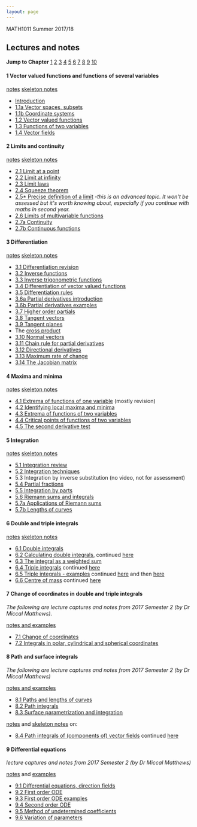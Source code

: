 ```yaml
---
layout: page
---
```


MATH1011 Summer 2017/18 

## Lectures and notes

**Jump to Chapter** [1](#1) [2](#2) [3](#3) [4](#4) [5](#5) [6](#6) [7](#7) [8](#8) [9](#9) [10](#10)



#### <a name="1"> 1 Vector valued functions and functions of several variables</a>
[notes](1011_1.pdf)
[skeleton notes](1011_1_sk.pdf)

* [Introduction](https://youtu.be/OoBpM5HwtYw)
* [1.1a Vector spaces, subsets](https://youtu.be/YcVnLtSYOZs)
* [1.1b Coordinate systems](https://youtu.be/gM97bfPQ9wY) 
* [1.2 Vector valued functions](https://youtu.be/LA_1EPJmaus)
* [1.3 Functions of two variables](https://youtu.be/EtXb3PEvIy0)
* [1.4 Vector fields](https://youtu.be/5LNFVxciDgg)

#### <a name="2">2 Limits and continuity</a>

[notes](1011_2.pdf)
[skeleton notes](1011_2_sk.pdf)

* [2.1 Limit at a point](https://youtu.be/CtEHBLknOII)
* [2.2 Limit at infinity](https://youtu.be/RRx776aN1ug)
* [2.3 Limit laws](https://youtu.be/k1jGXw5-UNg)
* [2.4 Squeeze theorem](https://youtu.be/IK7A0xbDDwM)
* [2.5* Precise definition of a limit](https://youtu.be/bA_8yHA4puQ) *-this is an advanced topic. It won't be assessed but it's worth knowing about, especially if you continue with maths in second year.*
* [2.6 Limits of multivariable functions](https://youtu.be/XLxRLJZbfIA)
* [2.7a Continuity](https://youtu.be/FtXv1dYRra8)
* [2.7b Continuous functions](https://youtu.be/Y94S8ZJZFuU)


#### <a name="3"> 3 Differentiation </a>
[notes](1011_3.pdf)
[skeleton notes](1011_3_sk.pdf)

* [3.1 Differentiation revision](https://youtu.be/1Un4FBZEZXk)
* [3.2 Inverse functions](https://youtu.be/bPT3ugXhH1g)
* [3.3 Inverse trigonometric functions](https://youtu.be/urlB1o56llQ)
* [3.4 Differentiation of vector valued functions](https://youtu.be/yEBcGWHV4rs)
* [3.5 Differentiation rules](https://youtu.be/riBZSDCF04k)
* [3.6a Partial derivatives introduction](https://youtu.be/FFoxfuKNbLM)
* [3.6b Partial derivatives examples](https://youtu.be/3SchiSS726c)
* [3.7 Higher order partials](https://youtu.be/j8-SuSaDraM)
* [3.8 Tangent vectors](https://youtu.be/4G1dassrTlQ)
* [3.9 Tangent planes](https://youtu.be/AoDzOlvR5k0)
* The [cross product](https://youtu.be/LwypkwqazUA)
* [3.10 Normal vectors](https://youtu.be/aOOoPpzxfGQ)
* [3.11 Chain rule for partial derivatives](https://youtu.be/Gzi6GhMFVYU)
* [3.12 Directional derivatives](https://youtu.be/c0KtKjNLXWs)
* [3.13 Maximum rate of change](https://youtu.be/zjPWpOp3gsE)
* [3.14 The Jacobian matrix](https://youtu.be/HmPqZSjOCJw)

#### <a name="4"> 4 Maxima and minima </a>

[notes](1011_4.pdf)
[skeleton notes](1011_4_sk.pdf)

* [4.1 Extrema of functions of one variable](https://youtu.be/C0tv4vmr87A) (mostly revision)
* [4.2 Identifying local maxima and minima](https://youtu.be/RvtuTsi3E7E)
* [4.3 Extrema of functions of two variables](https://youtu.be/ZH-cgQ741tY)
* [4.4 Critical points of functions of two variables](https://youtu.be/Y5HOV0uTVHc)
* [4.5 The second derivative test](https://youtu.be/dy3jukdNxE8)


#### <a name="5"> 5 Integration </a>

[notes](1011_5.pdf)
[skeleton notes](1011_5_sk.pdf)

* [5.1 Integration review](https://youtu.be/Fo-g_mF2sQ8)[]()
* [5.2 Integration techniques](https://youtu.be/qu4KL-UF8Rw)
* 5.3 Integration by inverse substitution (no video, not for assessment)
* [5.4 Partial fractions](https://youtu.be/IZuLXtf68W8)
* [5.5 Integration by parts](https://youtu.be/8E9gblpOMEE)
* [5.6 Riemann sums and integrals](https://youtu.be/i5uf60gSWvc)
* [5.7a Applications of Riemann sums](https://youtu.be/m7B6Mt5O5sY)
* [5.7b Lengths of curves](https://youtu.be/FLRfnK4hLB4)

#### <a name="6"> 6 Double and triple integrals </a>

[notes](1011_6.pdf)
[skeleton notes](1011_6_sk.pdf)

* [6.1 Double integrals](https://youtu.be/F9OyWTy5j20)
* [6.2 Calculating double integrals](https://youtu.be/J5tilmXIq1Q), continued [here](https://youtu.be/lkb1ihSYkxs)
* [6.3 The integral as a weighted sum](https://youtu.be/tkvOk68l2xA)
* [6.4 Triple integrals](https://youtu.be/TuwZWa2wxVU) continued [here](https://youtu.be/Lf336pWeD50)
* [6.5 Triple integrals - examples](https://youtu.be/q1BOIF0S9xc) continued [here](https://youtu.be/Cz3kBNm6KRc) and then [here](https://youtu.be/z5-10KI3YTM)
* [6.6 Centre of mass](https://youtu.be/dWrL5KnI1AU) continued [here](https://youtu.be/2yZJGx9lHf8)

#### <a name="7"> 7 Change of coordinates in double and triple integrals </a>
*The following are lecture captures and notes from 2017 Semester 2 (by Dr Miccal Matthews).*

[notes and examples](1011_7.pdf) 

* [7.1 Change of coordinates](https://youtu.be/PJ2yEmxSj_Q)
* [7.2 Integrals in polar, cylindrical and spherical coordinates](https://youtu.be/cYkPE9N1Tag)

#### <a name="8"> 8 Path and surface integrals </a>
*The following are lecture captures and notes from 2017 Semester 2 (by Dr Miccal Matthews)*

[notes and examples](1011_8.pdf)

* [8.1 Paths and lengths of curves](https://youtu.be/9zYU9wpKz0s)
* [8.2 Path integrals](https://youtu.be/u5uJromNKdI)
* [8.3 Surface parametrization and integration](https://youtu.be/NEPPt-WvcL4)

[notes](1011_8B.pdf) and [skeleton notes](1011_8B_sk.pdf) on:
 
* [8.4 Path integrals of (components of) vector fields](https://youtu.be/oHHd1gWSrFI) continued [here](https://youtu.be/IMYm9fYDICc)

#### <a name="9"> 9 Differential equations </a>
*lecture captures and notes from 2017 Semester 2 (by Dr Miccal Matthews)*

[notes](1011_9.pdf) and [examples](1011_9_examples.pdf)

* [9.1 Differential equations, direction fields](https://youtu.be/9rrXVZaUmZM)
* [9.2 First order ODE](https://youtu.be/-FxHJg5W7Jw)
* [9.3 First order ODE examples](https://youtu.be/-4zmhp-Su4M)
* [9.4 Second order ODE](https://youtu.be/51eErw1852Q)
* [9.5 Method of undetermined coefficients](https://youtu.be/4I12gdmMKsc)
* [9.6 Variation of parameters](https://youtu.be/hcWZVoXJ6ms)


